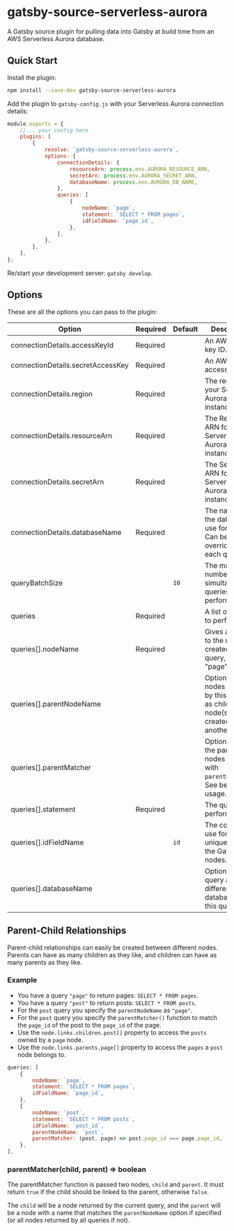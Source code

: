 # gatsby-source-serverless-aurora

A Gatsby source plugin for pulling data into Gatsby at build time from an AWS Serverless Aurora database.

## Quick Start

Install the plugin:

```bash
npm install --save-dev gatsby-source-serverless-aurora
```

Add the plugin to `gatsby-config.js` with your Serverless Aurora connection details:

```js
module.exports = {
	//... your config here
	plugins: [
		{
			resolve: `gatsby-source-serverless-aurora`,
			options: {
				connectionDetails: {
					resourceArn: process.env.AURORA_RESOURCE_ARN,
					secretArn: process.env.AURORA_SECRET_ARN,
					databaseName: process.env.AURORA_DB_NAME,
				},
				queries: [
					{
						nodeName: `page`,
						statement: `SELECT * FROM pages`,
						idFieldName: `page_id`,
					},
				],
			},
		},
	],
};
```

Re/start your development server: `gatsby develop`.

## Options

These are all the options you can pass to the plugin:

| Option                            | Required | Default | Description                                                                                  |
| --------------------------------- | -------- | ------- | -------------------------------------------------------------------------------------------- |
| connectionDetails.accessKeyId     | Required |         | An AWS access key ID.                                                                        |
| connectionDetails.secretAccessKey | Required |         | An AWS secret access key.                                                                    |
| connectionDetails.region          | Required |         | The region for your Serverless Aurora instance.                                              |
| connectionDetails.resourceArn     | Required |         | The Resource ARN for your Serverless Aurora instance.                                        |
| connectionDetails.secretArn       | Required |         | The Secret ARN for your Serverless Aurora instance.                                          |
| connectionDetails.databaseName    | Required |         | The name of the database to use for queries. Can be overridden in each query.                |
| queryBatchSize                    |          | `10`    | The maximum number of simultaneous queries to perform.                                       |
| queries                           | Required |         | A list of queries to perform.                                                                |
| queries[].nodeName                | Required |         | Gives a name to the nodes created by the query, e.g. "page".                                 |
| queries[].parentNodeName          |          |         | Optionally link nodes created by this query as children of node(s) created by another query. |
| queries[].parentMatcher           |          |         | Optionally filter the parent nodes found with `parentNodeName`. See below for usage.         |
| queries[].statement               | Required |         | The query to perform.                                                                        |
| queries[].idFieldName             |          | `id`    | The column to use for the unique ID of the Gatsby nodes.                                     |
| queries[].databaseName            |          |         | Optionally query a different database for this query only.                                   |

## Parent-Child Relationships

Parent-child relationships can easily be created between different nodes. Parents can have as many children as they like, and children can have as many parents as they like.

### Example

- You have a query `"page"` to return pages: `SELECT * FROM pages`.
- You have a query `"post"` to return posts: `SELECT * FROM posts`.
- For the `post` query you specify the `parentNodeName` as `"page"`.
- For the `post` query you specify the `parentMatcher()` function to match the `page_id` of the post to the `page_id` of the page.
- Use the `node.links.children.post[]` property to access the `posts` owned by a `page` node.
- Use the `node.links.parents.page[]` property to access the `pages` a `post` node belongs to.

```js
queries: [
	{
		nodeName: `page`,
		statement: `SELECT * FROM pages`,
		idFieldName: `page_id`,
	},
	{
		nodeName: `post`,
		statement: `SELECT * FROM posts`,
		idFieldName: `post_id`,
		parentNodeName: `post`,
		parentMatcher: (post, page) => post.page_id === page.page_id,
	},
],
```

### parentMatcher(child, parent) => boolean

The parentMatcher function is passed two nodes, `child` and `parent`. It must return `true` if the child should be linked to the parent, otherwise `false`.

The `child` will be a node returned by the current query, and the `parent` will be a node with a name that matches the `parentNodeName` option if specified (or all nodes returned by all queries if not).
